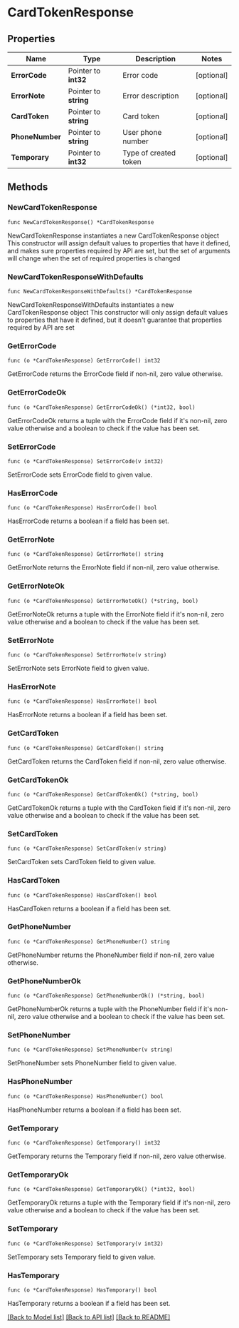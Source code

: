# CardTokenResponse

## Properties

Name | Type | Description | Notes
------------ | ------------- | ------------- | -------------
**ErrorCode** | Pointer to **int32** | Error code | [optional] 
**ErrorNote** | Pointer to **string** | Error description | [optional] 
**CardToken** | Pointer to **string** | Card token | [optional] 
**PhoneNumber** | Pointer to **string** | User phone number | [optional] 
**Temporary** | Pointer to **int32** | Type of created token | [optional] 

## Methods

### NewCardTokenResponse

`func NewCardTokenResponse() *CardTokenResponse`

NewCardTokenResponse instantiates a new CardTokenResponse object
This constructor will assign default values to properties that have it defined,
and makes sure properties required by API are set, but the set of arguments
will change when the set of required properties is changed

### NewCardTokenResponseWithDefaults

`func NewCardTokenResponseWithDefaults() *CardTokenResponse`

NewCardTokenResponseWithDefaults instantiates a new CardTokenResponse object
This constructor will only assign default values to properties that have it defined,
but it doesn't guarantee that properties required by API are set

### GetErrorCode

`func (o *CardTokenResponse) GetErrorCode() int32`

GetErrorCode returns the ErrorCode field if non-nil, zero value otherwise.

### GetErrorCodeOk

`func (o *CardTokenResponse) GetErrorCodeOk() (*int32, bool)`

GetErrorCodeOk returns a tuple with the ErrorCode field if it's non-nil, zero value otherwise
and a boolean to check if the value has been set.

### SetErrorCode

`func (o *CardTokenResponse) SetErrorCode(v int32)`

SetErrorCode sets ErrorCode field to given value.

### HasErrorCode

`func (o *CardTokenResponse) HasErrorCode() bool`

HasErrorCode returns a boolean if a field has been set.

### GetErrorNote

`func (o *CardTokenResponse) GetErrorNote() string`

GetErrorNote returns the ErrorNote field if non-nil, zero value otherwise.

### GetErrorNoteOk

`func (o *CardTokenResponse) GetErrorNoteOk() (*string, bool)`

GetErrorNoteOk returns a tuple with the ErrorNote field if it's non-nil, zero value otherwise
and a boolean to check if the value has been set.

### SetErrorNote

`func (o *CardTokenResponse) SetErrorNote(v string)`

SetErrorNote sets ErrorNote field to given value.

### HasErrorNote

`func (o *CardTokenResponse) HasErrorNote() bool`

HasErrorNote returns a boolean if a field has been set.

### GetCardToken

`func (o *CardTokenResponse) GetCardToken() string`

GetCardToken returns the CardToken field if non-nil, zero value otherwise.

### GetCardTokenOk

`func (o *CardTokenResponse) GetCardTokenOk() (*string, bool)`

GetCardTokenOk returns a tuple with the CardToken field if it's non-nil, zero value otherwise
and a boolean to check if the value has been set.

### SetCardToken

`func (o *CardTokenResponse) SetCardToken(v string)`

SetCardToken sets CardToken field to given value.

### HasCardToken

`func (o *CardTokenResponse) HasCardToken() bool`

HasCardToken returns a boolean if a field has been set.

### GetPhoneNumber

`func (o *CardTokenResponse) GetPhoneNumber() string`

GetPhoneNumber returns the PhoneNumber field if non-nil, zero value otherwise.

### GetPhoneNumberOk

`func (o *CardTokenResponse) GetPhoneNumberOk() (*string, bool)`

GetPhoneNumberOk returns a tuple with the PhoneNumber field if it's non-nil, zero value otherwise
and a boolean to check if the value has been set.

### SetPhoneNumber

`func (o *CardTokenResponse) SetPhoneNumber(v string)`

SetPhoneNumber sets PhoneNumber field to given value.

### HasPhoneNumber

`func (o *CardTokenResponse) HasPhoneNumber() bool`

HasPhoneNumber returns a boolean if a field has been set.

### GetTemporary

`func (o *CardTokenResponse) GetTemporary() int32`

GetTemporary returns the Temporary field if non-nil, zero value otherwise.

### GetTemporaryOk

`func (o *CardTokenResponse) GetTemporaryOk() (*int32, bool)`

GetTemporaryOk returns a tuple with the Temporary field if it's non-nil, zero value otherwise
and a boolean to check if the value has been set.

### SetTemporary

`func (o *CardTokenResponse) SetTemporary(v int32)`

SetTemporary sets Temporary field to given value.

### HasTemporary

`func (o *CardTokenResponse) HasTemporary() bool`

HasTemporary returns a boolean if a field has been set.


[[Back to Model list]](../README.md#documentation-for-models) [[Back to API list]](../README.md#documentation-for-api-endpoints) [[Back to README]](../README.md)


